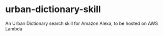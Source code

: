 # urban-dictionary-skill
An Urban Dictionary search skill for Amazon Alexa, to be hosted on AWS Lambda
